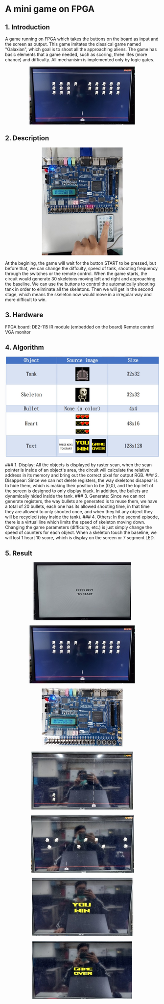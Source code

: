 # A mini game on FPGA
## 1. Introduction
A game running on FPGA which takes the buttons on the board as input and the screen as output. This game imitates the classical game named "Galaxian", which goal is to shoot all the approaching aliens. The game has basic elements that a game needed, such as scoring, three lifes (more chance) and difficulty. All mechanisim is implemented only by logic gates.
<p align="center">
  <img src="./img-for-README/1.jpg" />
</p>  

## 2. Description
<p align="center">
  <img src="./img-for-README/2.jpg" "Function on the board"/>
</p> 
At the begining, the game will wait for the button START to be pressed, but before that, we can change the diffculty, speed of tank, shooting frequency through the switches or the remote control. When the game starts, the circuit would generate 30 skeletons moving left and right and approaching the baseline. We can use the buttons to control the automatically shooting tank in order to eliminate all the skeletons. Then we will get in the second stage, which means the skeleton now would move in a irregular way and more difficult to win.

## 3. Hardware
FPGA board: DE2-115
IR module (embedded on the board)
Remote control
VGA monitor

## 4. Algorithm
<p align="center">
  <img src="./img-for-README/table.jpg" ""/>
</p> 
### 1. Display:
All the objects is displayed by raster scan, when the scan pointer is inside of an object's area, the circuit will calculate the relative address in its memory and bring out the correct pixel for output RGB.
### 2. Disappear:
Since we can not delete registers, the way skeletons disapear is to hide them, which is making their position to be (0,0), and the top left of the screen is designed to only display black. In addition, the bullets are dynamically hided inside the tank.
### 3. Generate:
Since we can not generate registers, the way bullets are generated is to reuse them, we have a total of 20 bullets, each one has its allowed shooting time, in that time they are allowed to only shooted once, and when they hit any object they will be recycled (stay inside the tank).
### 4. Others:
In the second episode, there is a virtual line which limits the speed of skeleton moving down. 
Changing the game parameters (difficulty, etc.) is just simply change the speed of counters for each object.
When a skeleton touch the baseline, we will lost 1 heart 10 score, which is display on the screen or 7 segment LED.

## 5. Result
<p align="center">
  <img src="./img-for-README/3.jpg" ""/>
</p> 
<p align="center">
  <img src="./img-for-README/1.jpg" ""/>
</p> 
<p align="center">
  <img src="./img-for-README/4.jpg" ""/>
</p> 
<p align="center">
  <img src="./img-for-README/5.jpg" ""/>
</p> 
<p align="center">
  <img src="./img-for-README/6.jpg" ""/>
</p> 
<p align="center">
  <img src="./img-for-README/7.jpg" ""/>
</p> 
<p align="center">
  <img src="./img-for-README/8.jpg" ""/>
</p> 
